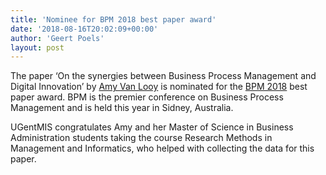 ```yaml
---
title: 'Nominee for BPM 2018 best paper award'
date: '2018-08-16T20:02:09+00:00'
author: 'Geert Poels'
layout: post
---
```


The paper ‘On the synergies between Business Process Management and Digital Innovation’ by [Amy Van Looy](http://www.mis.ugent.be/members/name/amy-van-looy/ "Amy Van Looy") is nominated for the [BPM 2018](http://bpm2018.web.cse.unsw.edu.au "BPM 2018") best paper award. BPM is the premier conference on Business Process Management and is held this year in Sidney, Australia.

UGentMIS congratulates Amy and her Master of Science in Business Administration students taking the course Research Methods in Management and Informatics, who helped with collecting the data for this paper.